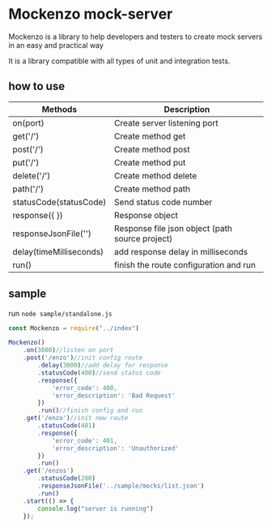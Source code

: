 # Mockenzo mock-server

Mockenzo is a library to help developers and testers to create mock servers in an easy and practical way

It is a library compatible with all types of unit and integration tests.

## how to use

<table>
    <thead>
        <th>
            Methods
        </th>
        <th>
            Description
        </th>
    </thead>
    <tr>
        <td>on(port)</td>
        <td>Create server listening port</td>
    </tr>
    <tr>
        <td>get('/')</td>
        <td>Create method get</td>
    </tr>
    <tr>
        <td>post('/')</td>
        <td>Create method post</td>
    </tr>
    <tr>
        <td>put('/')</td>
        <td>Create method put</td>
    </tr>
    <tr>
        <td>delete('/')</td>
        <td>Create method delete</td>
    </tr>
    <tr>
        <td>path('/')</td>
        <td>Create method path</td>
    </tr>
    <tr>
        <td>statusCode(statusCode)</td>
        <td>Send status code number</td>
    </tr>
    <tr>
        <td>response({ })</td>
        <td>Response object</td>
    </tr>
    <tr>
        <td>responseJsonFile('')</td>
        <td>Response file json object (path source project)</td>
    </tr>
    <tr>
        <td>delay(timeMilliseconds)</td>
        <td>add response delay in milliseconds</td>
    </tr>
    <tr>
        <td>run()</td>
        <td>finish the route configuration and run</td>
    </tr>
</table>


## sample

run `node sample/standalone.js`

````javascript
const Mockenzo = require("../index")

Mockenzo()
    .on(3000)//listen on port
    .post('/enzo')//init config route
        .delay(3000)//add delay for response
        .statusCode(400)//send status code
        .response({
            'error_code': 400,
            'error_description': 'Bad Request'
        })
        .run()//finish config and run
    .get('/enzo')//init new route
        .statusCode(401)
        .response({
            'error_code': 401,
            'error_description': 'Unauthorized'
        })
        .run()
    .get('/enzos')
        .statusCode(200)
        .responseJsonFile('../sample/mocks/list.json')
        .run()
    .start(() => {
        console.log("server is running")
    });
````

